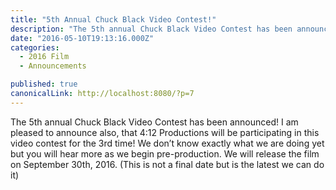 ```yaml
---
title: "5th Annual Chuck Black Video Contest!"
description: "The 5th annual Chuck Black Video Contest has been announced! I am pleased to announce also, that 4:12 Productions will be participating in this video contest for the 3rd time! We don’t know exactly…"
date: "2016-05-10T19:13:16.000Z"
categories: 
  - 2016 Film
  - Announcements

published: true
canonicalLink: http://localhost:8080/?p=7
---
```


The 5th annual Chuck Black Video Contest has been announced! I am pleased to announce also, that 4:12 Productions will be participating in this video contest for the 3rd time! We don’t know exactly what we are doing yet but you will hear more as we begin pre-production. We will release the film on September 30th, 2016. (This is not a final date but is the latest we can do it)